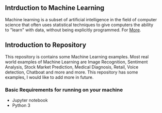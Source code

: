## Intrduction to Machine Learning

Machine learning is a subset of artificial intelligence in the field of computer science that often uses statistical techniques
to give computers the ability to "learn" with data, without being explicitly programmed. For <a href="https://en.wikipedia.org/wiki/Machine_learning">More</a>.

## Introduction to Repository
This repository is contains some Machine Learning examples. Most real world examples of Machine Learning are Image Recognition, Sentiment Analysis,
Stock Market Prediction, Medical Diagnosis, Retail, Voice detection, Chatboat and more and more.
This repository has some examples, I would like to add more in future.

### Basic Requirements for running on your machine
<ul>
  <li>Jupyter notebook</li>  
  <li>Python 3</li>
</ul>
